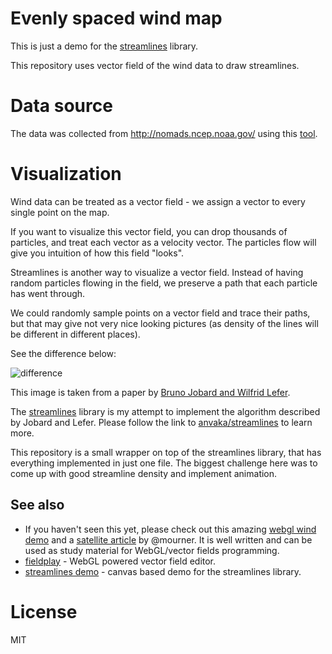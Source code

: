 # Evenly spaced wind map

This is just a demo for the [streamlines](https://github.com/anvaka/streamlines) library.

This repository uses vector field of the wind data to draw streamlines.

# Data source

The data was collected from http://nomads.ncep.noaa.gov/ using this [tool](https://github.com/mapbox/webgl-wind/blob/master/data/download.sh).

# Visualization

Wind data can be treated as a vector field - we assign a vector to every single point on the map.

If you want to visualize this vector field, you can drop thousands of particles, and treat each vector
as a velocity vector. The particles flow will give you intuition of how this field "looks".

Streamlines is another way to visualize a vector field. Instead of having random particles flowing in
the field, we preserve a path that each particle has went through.

We could randomly sample points on a vector field and trace their paths, but that may give not very nice
looking pictures (as density of the lines will be different in different places).

See the difference below:

![difference](https://i.imgur.com/H55ojsq.png)

This image is taken from a paper by [Bruno Jobard and Wilfrid Lefer](http://web.cs.ucdavis.edu/~ma/SIGGRAPH02/course23/notes/papers/Jobard.pdf).

The [streamlines](https://github.com/anvaka/streamlines) library is my attempt to implement the algorithm
described by Jobard and Lefer. Please follow the link to [anvaka/streamlines](https://github.com/anvaka/streamlines) to
learn more.

This repository is a small wrapper on top of the streamlines library, that has everything implemented in just one file.
The biggest challenge here was to come up with good streamline density and implement animation.

## See also

* If you haven't seen this yet, please check out this amazing [webgl wind demo](https://mapbox.github.io/webgl-wind/demo/) and
a [satellite article](https://blog.mapbox.com/how-i-built-a-wind-map-with-webgl-b63022b5537f) by @mourner. It is well written
and can be used as study material for WebGL/vector fields programming.
* [fieldplay](https://anvaka.github.io/fieldplay/) - WebGL powered vector field editor.
* [streamlines demo](https://anvaka.github.io/streamlines/) - canvas based demo for the streamlines library.

# License
MIT